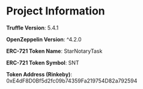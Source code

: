 # Project Information

**Truffle Version**: 5.4.1

**OpenZeppelin Version**: ^4.2.0

**ERC-721 Token Name**: StarNotaryTask

**ERC-721 Token Symbol**: SNT

**Token Address (Rinkeby)**: 0xE4dF8D0Bf5d2fc09b74359Fa219754D82a792594
